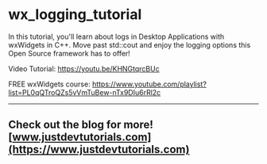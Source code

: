 # wx_logging_tutorial

In this tutorial, you'll learn about logs in Desktop Applications with wxWidgets in C++. Move past std::cout and enjoy the logging options this Open Source framework has to offer!

Video Tutorial: https://youtu.be/KHNGtqrcBUc

FREE wxWidgets course: https://www.youtube.com/playlist?list=PL0qQTroQZs5vVmTuBew-nTx9DIu6rRl2c

---
Check out the blog for more! [www.justdevtutorials.com](https://www.justdevtutorials.com)
---
